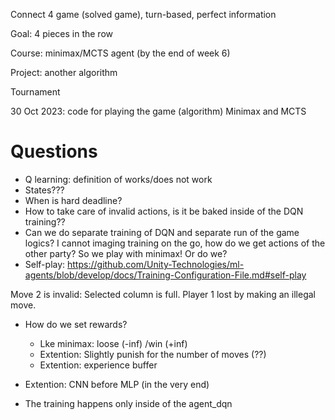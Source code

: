 Connect 4 game (solved game), turn-based, perfect information

Goal: 4 pieces in the row


Course: minimax/MCTS agent (by the end of week 6)

Project: another algorithm


Tournament


30 Oct 2023: code for playing the game (algorithm)
Minimax and MCTS


# Questions
 
- Q learning: definition of works/does not work
- States??? 
- When is hard deadline? 
- How to take care of invalid actions, is it be baked inside of the DQN training??
- Can we do separate training of DQN and separate run of the game logics? 
I cannot imaging training on the go, how do we get actions of the other party?
So we play with minimax! Or do we?
- Self-play: https://github.com/Unity-Technologies/ml-agents/blob/develop/docs/Training-Configuration-File.md#self-play

Move 2 is invalid: Selected column is full.
Player 1 lost by making an illegal move.

- How do we set rewards? 
  - Lke minimax: loose (-inf) /win (+inf)
  - Extention: Slightly punish for the number of moves (??)
  - Extention: experience buffer

- Extention: CNN before MLP (in the very end)  

- The training happens only inside of the agent_dqn
